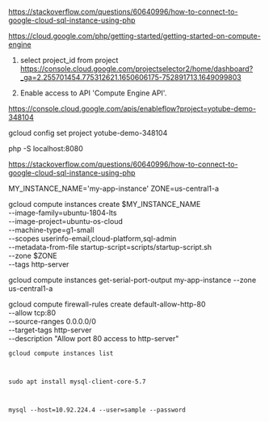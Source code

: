 https://stackoverflow.com/questions/60640996/how-to-connect-to-google-cloud-sql-instance-using-php

https://cloud.google.com/php/getting-started/getting-started-on-compute-engine


1. select project_id from project
https://console.cloud.google.com/projectselector2/home/dashboard?_ga=2.255701454.775312621.1650606175-752891713.1649099803

2. Enable access to API  'Compute Engine API'.

https://console.cloud.google.com/apis/enableflow?project=yotube-demo-348104

gcloud config set project yotube-demo-348104

php -S localhost:8080


https://stackoverflow.com/questions/60640996/how-to-connect-to-google-cloud-sql-instance-using-php

MY_INSTANCE_NAME='my-app-instance'
ZONE=us-central1-a

gcloud compute instances create $MY_INSTANCE_NAME \
    --image-family=ubuntu-1804-lts \
    --image-project=ubuntu-os-cloud \
    --machine-type=g1-small \
    --scopes userinfo-email,cloud-platform,sql-admin \
    --metadata-from-file startup-script=scripts/startup-script.sh \
    --zone $ZONE \
    --tags http-server


gcloud compute instances get-serial-port-output my-app-instance --zone us-central1-a


gcloud compute firewall-rules create default-allow-http-80 \
    --allow tcp:80 \
    --source-ranges 0.0.0.0/0 \
    --target-tags http-server \
    --description "Allow port 80 access to http-server"


    gcloud compute instances list



    sudo apt install mysql-client-core-5.7



    mysql --host=10.92.224.4 --user=sample --password